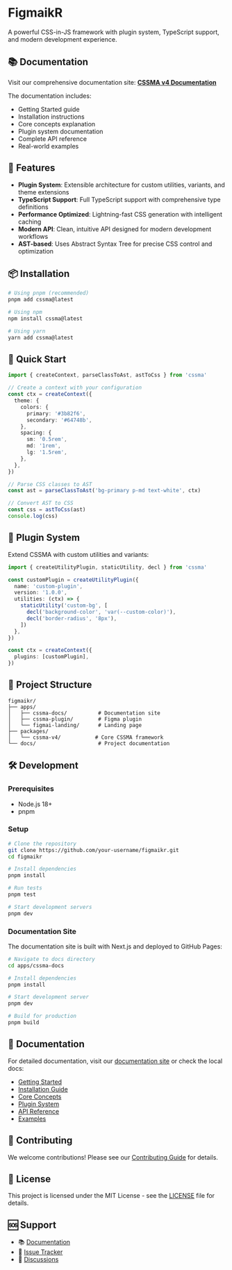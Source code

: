 # FigmaikR

A powerful CSS-in-JS framework with plugin system, TypeScript support, and modern development experience.

## 📚 Documentation

Visit our comprehensive documentation site: **[CSSMA v4 Documentation](https://your-username.github.io/figmaikr/)**

The documentation includes:
- Getting Started guide
- Installation instructions
- Core concepts explanation
- Plugin system documentation
- Complete API reference
- Real-world examples

## 🚀 Features

- **Plugin System**: Extensible architecture for custom utilities, variants, and theme extensions
- **TypeScript Support**: Full TypeScript support with comprehensive type definitions
- **Performance Optimized**: Lightning-fast CSS generation with intelligent caching
- **Modern API**: Clean, intuitive API designed for modern development workflows
- **AST-based**: Uses Abstract Syntax Tree for precise CSS control and optimization

## 📦 Installation

```bash
# Using pnpm (recommended)
pnpm add cssma@latest

# Using npm
npm install cssma@latest

# Using yarn
yarn add cssma@latest
```

## 🎯 Quick Start

```typescript
import { createContext, parseClassToAst, astToCss } from 'cssma'

// Create a context with your configuration
const ctx = createContext({
  theme: {
    colors: {
      primary: '#3b82f6',
      secondary: '#64748b',
    },
    spacing: {
      sm: '0.5rem',
      md: '1rem',
      lg: '1.5rem',
    },
  },
})

// Parse CSS classes to AST
const ast = parseClassToAst('bg-primary p-md text-white', ctx)

// Convert AST to CSS
const css = astToCss(ast)
console.log(css)
```

## 🔌 Plugin System

Extend CSSMA with custom utilities and variants:

```typescript
import { createUtilityPlugin, staticUtility, decl } from 'cssma'

const customPlugin = createUtilityPlugin({
  name: 'custom-plugin',
  version: '1.0.0',
  utilities: (ctx) => {
    staticUtility('custom-bg', [
      decl('background-color', 'var(--custom-color)'),
      decl('border-radius', '8px'),
    ])
  },
})

const ctx = createContext({
  plugins: [customPlugin],
})
```

## 📁 Project Structure

```
figmaikr/
├── apps/
│   ├── cssma-docs/          # Documentation site
│   ├── cssma-plugin/        # Figma plugin
│   └── figmai-landing/      # Landing page
├── packages/
│   └── cssma-v4/           # Core CSSMA framework
└── docs/                    # Project documentation
```

## 🛠️ Development

### Prerequisites

- Node.js 18+
- pnpm

### Setup

```bash
# Clone the repository
git clone https://github.com/your-username/figmaikr.git
cd figmaikr

# Install dependencies
pnpm install

# Run tests
pnpm test

# Start development servers
pnpm dev
```

### Documentation Site

The documentation site is built with Next.js and deployed to GitHub Pages:

```bash
# Navigate to docs directory
cd apps/cssma-docs

# Install dependencies
pnpm install

# Start development server
pnpm dev

# Build for production
pnpm build
```

## 📖 Documentation

For detailed documentation, visit our [documentation site](https://your-username.github.io/figmaikr/) or check the local docs:

- [Getting Started](apps/cssma-docs/src/app/docs/getting-started/page.tsx)
- [Installation Guide](apps/cssma-docs/src/app/docs/installation/page.tsx)
- [Core Concepts](apps/cssma-docs/src/app/docs/core-concepts/page.tsx)
- [Plugin System](apps/cssma-docs/src/app/docs/plugin-system/page.tsx)
- [API Reference](apps/cssma-docs/src/app/docs/api-reference/page.tsx)
- [Examples](apps/cssma-docs/src/app/docs/examples/page.tsx)

## 🤝 Contributing

We welcome contributions! Please see our [Contributing Guide](CONTRIBUTING.md) for details.

## 📄 License

This project is licensed under the MIT License - see the [LICENSE](LICENSE) file for details.

## 🆘 Support

- 📚 [Documentation](https://your-username.github.io/figmaikr/)
- 🐛 [Issue Tracker](https://github.com/your-username/figmaikr/issues)
- 💬 [Discussions](https://github.com/your-username/figmaikr/discussions)
